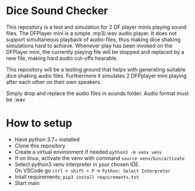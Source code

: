 # Dice Sound Checker
This repository is a test and simulation for 2 DF player minis playing sound files.
The DFPlayer mini is a simple .mp3/.wav audio player. It does not support simultaneous playback of audio-files, thus making dice shaking simulations hard to achieve. Whenever play has been invoked on the DFPlayer mini, the currently playing file will be stopped and replaced by a new file, making hard audio cut-offs hearable.

This repository will be a testing ground that helps with generating suitable dice shaking audio files. Furthermore it simulates 2 DFPplayer mini playing after each other on their own speakers.

Simply drop and replace the audio files in sounds folder. Audio format must be .wav

# How to setup
- Have python 3.7+ installed
- Clone this repository
- Create a virtual environment if needed `python3 -m venv venv`
- If on linux, activate the venv with command `source venv/bin/activate`
- Select python3 venv interpreter in your chosen IDE. <br>
On VSCode go `ctrl + shift + P` -> `Python: Select Interpreter`
- Intall requirements; `pip3 install requirements.txt`
- Start main
